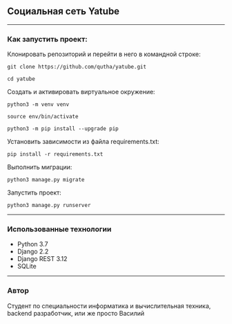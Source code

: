 ## Социальная сеть Yatube

***

### Как запустить проект:

Клонировать репозиторий и перейти в него в командной строке:

```
git clone https://github.com/qutha/yatube.git
```

```
cd yatube
```

Cоздать и активировать виртуальное окружение:

```
python3 -m venv venv
```

```
source env/bin/activate
```

```
python3 -m pip install --upgrade pip
```

Установить зависимости из файла requirements.txt:

```
pip install -r requirements.txt
```

Выполнить миграции:

```
python3 manage.py migrate
```

Запустить проект:

```
python3 manage.py runserver
```

***

### Использованные технологии


- Python 3.7
- Django 2.2
- Django REST 3.12
- SQLite

***

### Автор

Студент по специальности информатика и вычислительная техника, backend разработчик, или же просто Василий
